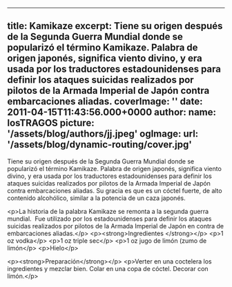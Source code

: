 
---
title: Kamikaze
excerpt: Tiene su origen después de la Segunda Guerra Mundial donde se popularizó el término Kamikaze. Palabra de origen japonés, significa viento divino, y era usada por los traductores estadounidenses para definir los ataques suicidas realizados por pilotos de la Armada Imperial de Japón contra embarcaciones aliadas.
coverImage: ''
date: 2011-04-15T11:43:56.000+0000
author:
  name: losTRAGOS
  picture: '/assets/blog/authors/jj.jpeg'
ogImage:
  url: '/assets/blog/dynamic-routing/cover.jpg'
---
  Tiene su origen después de la Segunda Guerra Mundial donde se popularizó el término Kamikaze. Palabra de origen japonés, significa viento divino, y era usada por los traductores estadounidenses para definir los ataques suicidas realizados por pilotos de la Armada Imperial de Japón contra embarcaciones aliadas. Su gracia es que es un cóctel fuerte, de alto contenido alcohólico, similar a la potencia de un caza japonés.


&lt;p&gt;La historia de la palabra Kamikaze se remonta a la segunda guerra mundial.  Fue utilizado por los estadounidenses para definir los ataques suicidas realizados por pilotos de la Armada Imperial de Japón en contra de embarcaciones aliadas.&lt;&#x2F;p&gt;
&lt;p&gt;&lt;strong&gt;Ingredientes &lt;&#x2F;strong&gt;&lt;&#x2F;p&gt;
&lt;p&gt;1 oz vodka&lt;&#x2F;p&gt;
&lt;p&gt;1 oz triple sec&lt;&#x2F;p&gt;
&lt;p&gt;1 oz jugo de limón (zumo de limón&lt;&#x2F;p&gt;
&lt;p&gt;Hielo&lt;&#x2F;p&gt;

&lt;p&gt;&lt;strong&gt;Preparación&lt;&#x2F;strong&gt;&lt;&#x2F;p&gt;
&lt;p&gt;Verter en una coctelera los ingredientes y mezclar bien. Colar en una copa de cóctel. Decorar con limón.&lt;&#x2F;p&gt;
